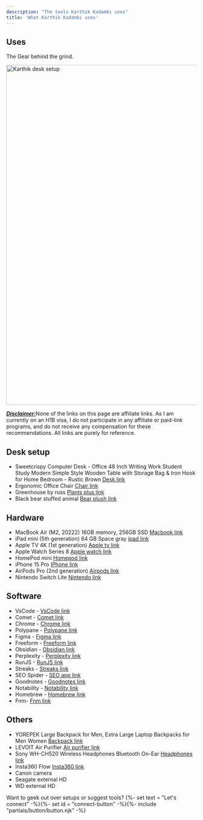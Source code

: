 ```yaml
---
description: "The tools Karthik Kadambi uses"
title: 'What Karthik Kadambi uses'
---
```

<section class="section-inset" aria-label="Hero section on what Karthik Kadambi uses">
  <div class="flow">
    <h1 class="header-branding">Uses</h1>
    <p>The Gear behind the grind.</p>
  </div>
</section>
<section class="uses" aria-label="Uses list">
  <img src="/assets/images/site/desk_setup.png" style="margin: auto;" alt="Karthik desk setup" width="1200" height="900" fetchpriority="high"/>
  <p><b><i><u>Disclaimer:</u></i></b>None of the links on this page are affiliate links. As I am currently on an H1B visa, I do not participate in any affiliate or paid-link programs, and do not receive any compensation for these recommendations. All links are purely for reference.</p>
  <h2 class="header-branding">Desk setup</h2>
  <ul>
    <li>Sweetcrispy Computer Desk - Office 48 Inch Writing Work Student Study Modern Simple Style Wooden Table with Storage Bag & Iron Hook for Home Bedroom - Rustic Brown <a href="https://a.co/d/huTmnja" target="_blank" rel="nofollow noopener noreferrer">Desk link</a></li>
    <li>Ergonomic Office Chair  <a href="https://a.co/d/7X2FuSY" target="_blank" rel="nofollow noopener noreferrer">Chair link</a></li>
    <li>Greenhouse by russ <a href="https://www.costco.com/p/-/greenhouse-by-russ-12-inch-plush-plants-3-pack/4000237285?catalogId=10701&langId=-1&partNumber=4000237285&storeId=10301&krypto=1rxXZZN3ok31yqofL6%2BMx%2BGeU2o0oKyyVX9z4lm5%2BXvTG5nl2E%2Fvp8WCD0jFoC8Tb4IL1mA4wFAlBanRfXofL5lup%2FUf8rDdE6SDoqx%2FskExeJjeA3yzysJMsICKYtGBQKL46sHM8NEEfwxYej1fNM1tErZlQt67L6eJ%2BpN71c0bA%2By2v0M83dSj5nxrGyA7KbFUggc5MYEU4UDcYWCF7pOkkKsnAqvst6hzQO2aFfQwOqWc5Fk6HKiZL9hazz4mVWh4sVORJs3lR1RQtUNOK13fABz9lIYHioh7s1IdXdjD%2FIHPUpBklNJ4BI8SWdbzHuISgAxe6PPmeCT%2F0e3kc4H6utf2166gHmdjtKcJ9bdWUR2BrmzBMj0%2F8yNoSwxDQA%2BBkcxTWD26l4YqiNXFpxYuM%2BcTJwAVVuaIg9FwAUXLtvPWy%2FIsTyRxQ2wphrN468HfAIHhWSm9Qw6P%2FFZADzZktYXpLoAW5peV5RqyrfAloTG3omfv%2BP7RIMtpuXDYcyGpQ%2FbagLJhzFQf4jesZPgjomtS9VjRRz9LlD8mwNi8Cwbjx6inpJFDfgVLMYuva47cGd0zPSs3JzCgG2tef7E%2B6SZ6cotljH61lxG5oAE603oWLWP7ofoDebv%2FZco1I8%2B3wJuI13gwfuFGhjzwlFedV%2FpU6kdaTLtvV9OxzjEltYtBK5j0qpYsLSA01iQdxZQSVF77PBs0ct2XY9%2BmmZm%2F%2FtB%2FMwkpWFlaQvoVX6c4C%2FlGJo7xRb3w%2Bm2Rg579sy86gp5Dl3iyosKo4T3vHYdXvyqs12FuBAtHnUpzMkgnvFK14Bn8uDQmynUzK3GFna9g9yekC7phXYY5weMz6A4TjrWIdA96ZAlfskp%2BVjByCSLA8Tm3yG6MKfJpJGHtcS2xoaQCq54RxR%2FqAyOWwsmbw%2BNAxycbUFQdOZeSUzy2lblnddVnWgBbZsCGEi0%2FThFZnMb71bEpUPogqMJqQoiIfYP0on5X5rAB3nRjn91BhEzlbX%2BCGXMiU1ChzmDFroOhXMqWwei6j317zFF3clA4H%2BwDcjMlLDplCouxvuHszbK9US3aAD0n%2BGnr5p00HEC9PMP5o64AoFyvzyowvsvFLUjMgMEoIc6c8fbhHCNIE6KdN9enR0JPfsDnCeZMVg2oxNnCtC9ItPWyN48C5wVkaqkYBFu0xkL2PUiVrBRgQSj%2BsjW754oAlqkgpkd9mgm9TkkvWWa4NLBC6B3WcvyqARWWj7cJkEPtSFHMyyRiIvE%2FCxn6Cf8fpLmgl4D3%2FCtPCHbm3IDWgbHdifLv9VOMRzLySJTpQNYdl5l%2FuXAZV2cXP8jL4ly6d6vz6hw48uaev8QZAv2NkStWxJ8B7hdyRXW5US5UR%2BXj2EnMXlE6oK2EEPd2X2GduK8eEtP7xNUfHOihehCdjb9sN4h4wAaZAaUKyCfu3DEzV4ek%2BnPgyW8fkr1afNX%2BWK6c7C1%2Fq2Z09dWA6c%2B0ukpI8kpjae%2B7ZbMs7h%2BGajv9va%2BoWw0FxpyImpAsxCMQGuHxCE0PTgzERU7rTZNoOuETdEsh8%2FqZGQ%2BK%2FVX4DZ3dsnIlNQ3Zjl1ylYIJOec%2BbZh%2BACEA%2BGoxrBON5fmeQEXrlQBFw6FH7dnLE85C9plYjzRY1yw4f2dW7Il8WQ20qAvW4TwvnpmeT8628oR24FEH0kV1AXm6HW%2FUjGl217gD8rEF4douf%2F%2FdRXXhdSrUg8o8ETmKq50B6IRWV%2Fh%2B8apph5%2BvQV%2BlX3iWrIR2GyPARryUhzqVIkOMXP8W1gc%2BUhwif22VHwtz83PQ%2FNdXIe38lQcukqZsP4rth1HLhwu0araQPPfGT8KQrHOlTuuLgGtQlugYe8BGHuAtutzWkEdZ%2B23xRBDmMrBQNtS1dg0ORb9K4Ao%3D" target="_blank" rel="nofollow noopener noreferrer">Plants plus link</a></li>
    <li>Black bear stuffed animal <a href="https://thenationalparkstore.com/products/ck-black-bear-stuffed-animal-12?_pos=3&_sid=e779f7ab4&_ss=r" target="_blank" rel="nofollow noopener noreferrer">Bear plush link</a></li>
  </ul>
  <h2 class="header-branding">Hardware</h2>
  <ul>
    <li>MacBook Air (M2, 20222) 16GB memory, 256GB SSD <a href="https://support.apple.com/en-us/111867" target="_blank" rel="nofollow noopener noreferrer">Macbook link</a></li>
    <li>iPad mini (5th generation) 64 GB Space gray <a href="https://support.apple.com/en-us/111904" target="_blank" rel="nofollow noopener noreferrer">ipad link</a></li>
    <li>Apple TV 4K (1st generation) <a href="https://support.apple.com/en-us/111929" target="_blank" rel="nofollow noopener noreferrer">Apple tv link</a></li>
    <li>Apple Watch Series 8 <a href="https://support.apple.com/en-us/111848" target="_blank" rel="nofollow noopener noreferrer">Apple watch link</a></li>
    <li>HomePod mini <a href="https://www.apple.com/homepod-mini/" target="_blank" rel="nofollow noopener noreferrer">Homepod link</a></li>
    <li>iPhone 15 Pro <a href="https://support.apple.com/en-us/111829" target="_blank" rel="nofollow noopener noreferrer">IPhone link</a></li>
    <li>AirPods Pro (2nd generation) <a href="https://support.apple.com/en-us/docs/airpods/300992" target="_blank" rel="nofollow noopener noreferrer">Airpods link</a></li>
    <li>Nintendo Switch Lite  <a href="https://www.nintendo.com/us/gaming-systems/switch/lite/" target="_blank" rel="nofollow noopener noreferrer">Nintendo link</a></li>
  </ul>
  <h2 class="header-branding">Software</h2>
  <ul>
    <li>VsCode - <a href="https://code.visualstudio.com/" target="_blank" rel="nofollow noopener noreferrer">VsCode link</a></li>
    <li>Comet - <a href="https://www.perplexity.ai/comet" target="_blank" rel="nofollow noopener noreferrer">Comet link</a></li>
    <li>Chrome - <a href="https://www.google.com/chrome/" target="_blank" rel="nofollow noopener noreferrer">Chrome link</a></li>
    <li>Polypane - <a href="https://polypane.app/" target="_blank" rel="nofollow noopener noreferrer">Polypane link</a></li>
    <li>Figma - <a href="https://www.figma.com/" target="_blank" rel="nofollow noopener noreferrer">Figma link</a></li>
    <li>Freeform - <a href="https://apps.apple.com/us/app/freeform/id6443742539" target="_blank" rel="nofollow noopener noreferrer">Freeform link</a></li>
    <li>Obsidian - <a href="https://obsidian.md/" target="_blank" rel="nofollow noopener noreferrer">Obsidian link</a></li>
    <li>Perplexity - <a href="https://www.perplexity.ai/" target="_blank" rel="nofollow noopener noreferrer">Perplexity link</a></li>
    <li>RunJS -  <a href="https://runjs.app/" target="_blank" rel="nofollow noopener noreferrer">RunJS link</a></li>
    <li>Streaks - <a href="https://streaksapp.com/" target="_blank" rel="nofollow noopener noreferrer">Streaks link</a></li>
    <li>SEO Spider - <a href="https://www.screamingfrog.co.uk/seo-spider/" target="_blank" rel="nofollow noopener noreferrer">SEO app link</a></li>
    <li>Goodnotes - <a href="https://www.goodnotes.com/" target="_blank" rel="nofollow noopener noreferrer">Goodnotes link</a></li>
    <li>Notability - <a href="https://notability.com/" target="_blank" rel="nofollow noopener noreferrer">Notability link</a></li>
    <li>Homebrew - <a href="https://brew.sh/" target="_blank" rel="nofollow noopener noreferrer">Homebrew link</a></li>
    <li>Fnm- <a href="https://github.com/Schniz/fnm" target="_blank" rel="nofollow noopener noreferrer">Fnm link</a></li>
  </ul>
  <h2 class="header-branding">Others</h2>
  <ul>
    <li>YOREPEK Large Backpack for Men, Extra Large Laptop Backpacks for Men Women <a href="https://a.co/d/f0d0BfR" target="_blank" rel="nofollow noopener noreferrer">Backpack link</a></li>
    <li>LEVOIT Air Purifier <a href="https://a.co/d/hiGu3DG" target="_blank" rel="nofollow noopener noreferrer">Air purifier link</a></li>
    <li>Sony WH-CH520 Wireless Headphones Bluetooth On-Ear <a href="https://a.co/d/5Xl1niT" target="_blank" rel="nofollow noopener noreferrer">Headphones link</a></li>
    <li>Insta360 Flow <a href="https://store.insta360.com/product/flow?c=2217&from=nav_product&_gl=1*rrmxue*_up*MQ..*_ga*MTI0MzkwNDMwMS4xNzYwNjQzNjEw*_ga_46QD011RHK*czE3NjA2NDM2MDkkbzEkZzEkdDE3NjA2NDM2MjEkajQ4JGwwJGgw*_ga_7TV2BE92TS*czE3NjA2NDM2MDkkbzEkZzEkdDE3NjA2NDM2MjEkajQ4JGwwJGgw" target="_blank" rel="nofollow noopener noreferrer">Insta360 link</a></li>
    <li>Canon camera</li>
    <li>Seagate external HD</li>
    <li>WD external HD</li>
  </ul>
  <p>
    Want to geek out over setups or suggest tools?
    {%- set text = "Let's connect" -%}{%- set id = "connect-button" -%}{%- include "partials/button/button.njk" -%}
  </p>
</section>